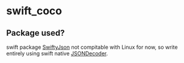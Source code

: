 # swift_coco

## Package used?
swift package [SwiftyJson](https://swiftpackageindex.com/SwiftyJSON/SwiftyJSON) not compitable with Linux for now, so write entirely using swift native [JSONDecoder](https://developer.apple.com/documentation/foundation/jsondecoder).